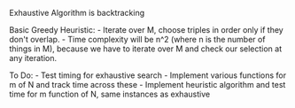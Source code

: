 Exhaustive Algorithm is backtracking

Basic Greedy Heuristic:
    - Iterate over M, choose triples in order only if they don't overlap.
    - Time complexity will be n^2 (where n is the number of things in M), because we have to iterate over M and check our selection at any iteration.

To Do:
    - Test timing for exhaustive search
    - Implement various functions for m of N and track time across these
    - Implement heuristic algorithm and test time for m function of N, same instances as exhaustive